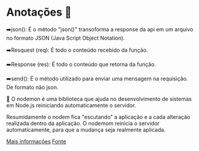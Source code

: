 # Anotações 🔎

➡️json(): É o método "json()" transoforma a response da api em um arquivo no formato JSON (Java Script Object Notation).

➡️Resquest (req): É todo o conteúdo recebido da função.

➡️Response (res): É todo o conteúdo que retorna da função.

➡️send(): É o método utilizado para enviar uma mensagem na requisição. De formato não json.

🧰 O nodemon é uma biblioteca que ajuda no desenvolvimento de sistemas em Node.js reiniciando automaticamente o servidor.

Resumidamente o nodem fica "escutando" a aplicação e a cada alteração realizada dentro da aplicação. O nodemom reinicia o servidor automaticamente, para que a mudança seja realmente aplicada.

<a href="https://programandosolucoes.dev.br/2021/04/27/configurar-utilizar-nodemon/" target="_blank">Mais informações</a>
<a href="https://programandosolucoes.dev.br/" target="_blank">Fonte</a>